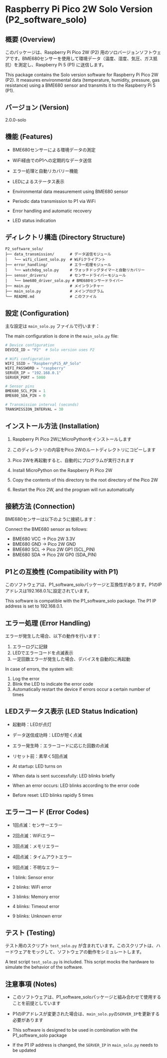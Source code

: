 # Raspberry Pi Pico 2W Solo Version (P2_software_solo)

## 概要 (Overview)
このパッケージは、Raspberry Pi Pico 2W (P2) 用のソロバージョンソフトウェアです。BME680センサーを使用して環境データ（温度、湿度、気圧、ガス抵抗）を測定し、Raspberry Pi 5 (P1) に送信します。

This package contains the Solo version software for Raspberry Pi Pico 2W (P2). It measures environmental data (temperature, humidity, pressure, gas resistance) using a BME680 sensor and transmits it to the Raspberry Pi 5 (P1).

## バージョン (Version)
2.0.0-solo

## 機能 (Features)
- BME680センサーによる環境データの測定
- WiFi経由でのP1への定期的なデータ送信
- エラー処理と自動リカバリー機能
- LEDによるステータス表示

- Environmental data measurement using BME680 sensor
- Periodic data transmission to P1 via WiFi
- Error handling and automatic recovery
- LED status indication

## ディレクトリ構造 (Directory Structure)
```
P2_software_solo/
├── data_transmission/       # データ送信モジュール
│   └── wifi_client_solo.py  # WiFiクライアント
├── error_handling/          # エラー処理モジュール
│   └── watchdog_solo.py     # ウォッチドッグタイマーと自動リカバリー
├── sensor_drivers/          # センサードライバーモジュール
│   └── bme680_driver_solo.py # BME680センサードライバー
├── main.py                  # メインランチャー
├── main_solo.py             # メインプログラム
└── README.md                # このファイル
```

## 設定 (Configuration)
主な設定は `main_solo.py` ファイルで行います：

The main configuration is done in the `main_solo.py` file:

```python
# Device configuration
DEVICE_ID = "P2"  # Solo version uses P2

# WiFi configuration
WIFI_SSID = "RaspberryPi5_AP_Solo"
WIFI_PASSWORD = "raspberry"
SERVER_IP = "192.168.0.1"
SERVER_PORT = 5000

# Sensor pins
BME680_SCL_PIN = 1
BME680_SDA_PIN = 0

# Transmission interval (seconds)
TRANSMISSION_INTERVAL = 30
```

## インストール方法 (Installation)
1. Raspberry Pi Pico 2WにMicroPythonをインストールします
2. このディレクトリの内容をPico 2Wのルートディレクトリにコピーします
3. Pico 2Wを再起動すると、自動的にプログラムが実行されます

1. Install MicroPython on the Raspberry Pi Pico 2W
2. Copy the contents of this directory to the root directory of the Pico 2W
3. Restart the Pico 2W, and the program will run automatically

## 接続方法 (Connection)
BME680センサーは以下のように接続します：

Connect the BME680 sensor as follows:

- BME680 VCC → Pico 2W 3.3V
- BME680 GND → Pico 2W GND
- BME680 SCL → Pico 2W GP1 (SCL_PIN)
- BME680 SDA → Pico 2W GP0 (SDA_PIN)

## P1との互換性 (Compatibility with P1)
このソフトウェアは、P1_software_soloパッケージと互換性があります。P1のIPアドレスは192.168.0.1に設定されています。

This software is compatible with the P1_software_solo package. The P1 IP address is set to 192.168.0.1.

## エラー処理 (Error Handling)
エラーが発生した場合、以下の動作を行います：
1. エラーログに記録
2. LEDでエラーコードを点滅表示
3. 一定回数エラーが発生した場合、デバイスを自動的に再起動

In case of errors, the system will:
1. Log the error
2. Blink the LED to indicate the error code
3. Automatically restart the device if errors occur a certain number of times

## LEDステータス表示 (LED Status Indication)
- 起動時：LEDが点灯
- データ送信成功時：LEDが短く点滅
- エラー発生時：エラーコードに応じた回数の点滅
- リセット前：素早く5回点滅

- At startup: LED turns on
- When data is sent successfully: LED blinks briefly
- When an error occurs: LED blinks according to the error code
- Before reset: LED blinks rapidly 5 times

## エラーコード (Error Codes)
- 1回点滅：センサーエラー
- 2回点滅：WiFiエラー
- 3回点滅：メモリエラー
- 4回点滅：タイムアウトエラー
- 9回点滅：不明なエラー

- 1 blink: Sensor error
- 2 blinks: WiFi error
- 3 blinks: Memory error
- 4 blinks: Timeout error
- 9 blinks: Unknown error

## テスト (Testing)
テスト用のスクリプト `test_solo.py` が含まれています。このスクリプトは、ハードウェアをモックして、ソフトウェアの動作をシミュレートします。

A test script `test_solo.py` is included. This script mocks the hardware to simulate the behavior of the software.

## 注意事項 (Notes)
- このソフトウェアは、P1_software_soloパッケージと組み合わせて使用することを前提としています
- P1のIPアドレスが変更された場合は、`main_solo.py`の`SERVER_IP`を更新する必要があります

- This software is designed to be used in combination with the P1_software_solo package
- If the P1 IP address is changed, the `SERVER_IP` in `main_solo.py` needs to be updated